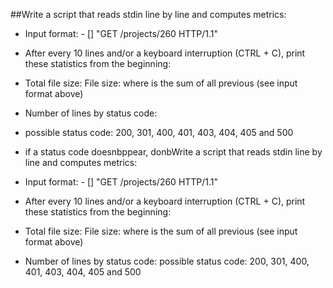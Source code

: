 ##Write a script that reads stdin line by line and computes metrics:
- Input format: <IP Address> - [<date>] "GET /projects/260 HTTP/1.1" <status code> <file size>
- After every 10 lines and/or a keyboard interruption (CTRL + C), print these statistics from the beginning:
- Total file size: File size: <total size> where <total size> is the sum of all previous <file size> (see input format above)
- Number of lines by status code:
- possible status code: 200, 301, 400, 401, 403, 404, 405 and 500
- if a status code doesnbppear, donbWrite a script that reads stdin line by line and computes metrics:

- Input format: <IP Address> - [<date>] "GET /projects/260 HTTP/1.1" <status code> <file size>
- After every 10 lines and/or a keyboard interruption (CTRL + C), print these statistics from the beginning:
- Total file size: File size: <total size> where <total size> is the sum of all previous <file size> (see input format above)
- Number of lines by status code: possible status code: 200, 301, 400, 401, 403, 404, 405 and 500
